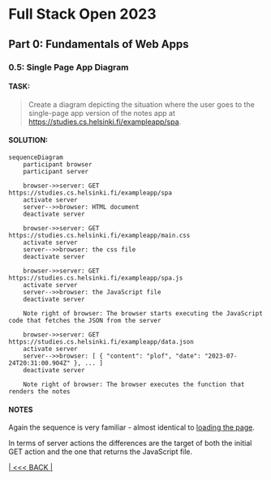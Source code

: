 # Full Stack Open 2023

## Part 0: Fundamentals of Web Apps

### 0.5: Single Page App Diagram

#### TASK:

> Create a diagram depicting the situation where the user goes to the single-page app version of the notes app at https://studies.cs.helsinki.fi/exampleapp/spa.

#### SOLUTION:

```mermaid
sequenceDiagram
    participant browser
    participant server

    browser->>server: GET https://studies.cs.helsinki.fi/exampleapp/spa
    activate server
    server-->>browser: HTML document
    deactivate server

    browser->>server: GET https://studies.cs.helsinki.fi/exampleapp/main.css
    activate server
    server-->>browser: the css file
    deactivate server

    browser->>server: GET https://studies.cs.helsinki.fi/exampleapp/spa.js
    activate server
    server-->>browser: the JavaScript file
    deactivate server

    Note right of browser: The browser starts executing the JavaScript code that fetches the JSON from the server

    browser->>server: GET https://studies.cs.helsinki.fi/exampleapp/data.json
    activate server
    server-->>browser: [ { "content": "plof", "date": "2023-07-24T20:31:00.904Z" }, ... ]
    deactivate server

    Note right of browser: The browser executes the function that renders the notes
```

#### NOTES

Again the sequence is very familiar - almost identical to [loading the page](https://fullstackopen.com/en/part0/fundamentals_of_web_apps#loading-a-page-containing-java-script-review).

In terms of server actions the differences are the target of both the initial GET action and the one that returns the JavaScript file.

[| &lt;&lt;&lt; BACK |](../part_0/README.md)